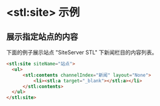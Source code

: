 # &lt;stl:site&gt; 示例

## 展示指定站点的内容

下面的例子展示站点 "SiteServer STL" 下新闻栏目的内容列表。

```html
<stl:site siteName="站点">
  <ul>
      <stl:contents channelIndex="新闻" layout="None">
          <li><stl:a target="_blank"></stl:a></li>
      </stl:contents>
  </ul>
</stl:site>
```
